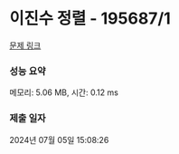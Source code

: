 # 이진수 정렬 - 195687/1 

[문제 링크](https://level.goorm.io/exam/195687/%EC%9D%B4%EC%A7%84%EC%88%98-%EC%A0%95%EB%A0%AC/quiz/1) 

### 성능 요약

메모리: 5.06 MB, 시간: 0.12 ms

### 제출 일자

2024년 07월 05일 15:08:26

